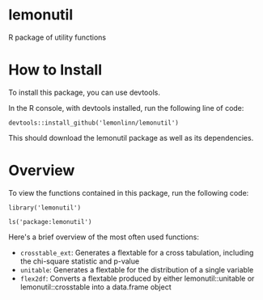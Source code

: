 # lemonutil

 R package of utility functions
 
# How to Install

 To install this package, you can use devtools.
 
 In the R console, with devtools installed, run the following line of code:
 
 ```devtools::install_github('lemonlinn/lemonutil')```
 
 This should download the lemonutil package as well as its dependencies.
 
# Overview

 To view the functions contained in this package, run the following code:
 
 ```
 library('lemonutil')
 
 ls('package:lemonutil')
 ```
 
 Here's a brief overview of the most often used functions:
 
 * `crosstable_ext`: Generates a flextable for a cross tabulation, including the chi-square statistic and p-value
 * `unitable`: Generates a flextable for the distribution of a single variable
 * `flex2df`: Converts a flextable produced by either lemonutil::unitable or lemonutil::crosstable into a data.frame object
